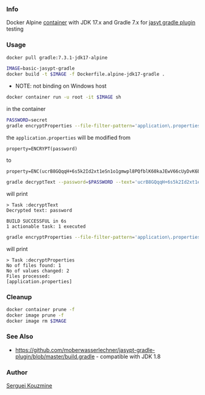 ### Info
Docker Alpine [container](https://hub.docker.com/layers/library/gradle/7.3.1-jdk17-alpine) with JDK 17.x and Gradle 7.x  for [jasyt gradle plugin](https://github.com/ximtech/jasypt-encrypt-plugin) testing

### Usage
```sh
docker pull gradle:7.3.1-jdk17-alpine
```
```sh
IMAGE=basic-jasypt-gradle
docker build -t $IMAGE -f Dockerfile.alpine-jdk17-gradle .
```
* NOTE: not binding on Windows host
```sh
docker container run -u root -it $IMAGE sh
```
in the container

```sh
PASSWORD=secret
gradle encryptProperties --file-filter-pattern='application\.properties' --password=$PASSWORD --value-extract-pattern="DEC((.*))"
```
the `application.properties` will be modified
from
```text
property=ENCRYPT(password)
```
to 
```text
property=ENC(ucrB8GQqqH+6s5k2Id2xt1eSn1o1gmwpl8PQfblK60kaJEwV66cUyDvK6bCg5+jV)
```
```sh
gradle decryptText --password=$PASSWORD --text='ucrB8GQqqH+6s5k2Id2xt1eSn1o1gmwpl8PQfblK60kaJEwV66cUyDvK6bCg5+jV'
```
will print
```text
> Task :decryptText
Decrypted text: password

BUILD SUCCESSFUL in 6s
1 actionable task: 1 executed
```
```sh
gradle encryptProperties --file-filter-pattern='application\.properties'
```
will print 
```text
> Task :decryptProperties
No of files found: 1
No of values changed: 2
Files processed:
[application.properties]

```
### Cleanup

```sh
docker container prune -f
docker image prune -f
docker image rm $IMAGE
```

### See Also

  * https://github.com/moberwasserlechner/jasypt-gradle-plugin/blob/master/build.gradle - compatible with JDK 1.8

### Author
[Serguei Kouzmine](kouzmine_serguei@yahoo.com)


